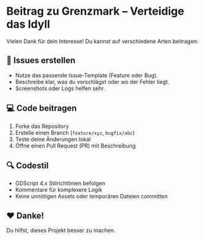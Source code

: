 # Beitrag zu Grenzmark – Verteidige das Idyll

Vielen Dank für dein Interesse! Du kannst auf verschiedene Arten beitragen:

## 🔧 Issues erstellen

- Nutze das passende Issue-Template (Feature oder Bug).
- Beschreibe klar, was du vorschlägst oder wo der Fehler liegt.
- Screenshots oder Logs helfen sehr.

## 💻 Code beitragen

1. Forke das Repository
2. Erstelle einen Branch (`feature/xyz`, `bugfix/abc`)
3. Teste deine Änderungen lokal
4. Öffne einen Pull Request (PR) mit Beschreibung

## 🔍 Codestil

- GDScript 4.x Stilrichtlinien befolgen
- Kommentare für komplexere Logik
- Keine unnötigen Assets oder temporären Dateien committen

## ❤️ Danke!

Du hilfst, dieses Projekt besser zu machen.
